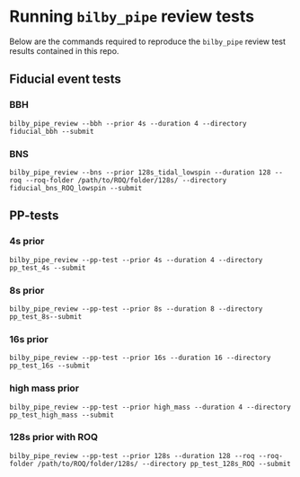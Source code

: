# Running `bilby_pipe` review tests

Below are the commands required to reproduce the `bilby_pipe` review test results contained in this repo.

## Fiducial event tests

### BBH

`bilby_pipe_review --bbh --prior 4s --duration 4 --directory fiducial_bbh --submit`

### BNS

`bilby_pipe_review --bns --prior 128s_tidal_lowspin --duration 128 --roq --roq-folder /path/to/ROQ/folder/128s/ --directory fiducial_bns_ROQ_lowspin --submit`

## PP-tests

### 4s prior

`bilby_pipe_review --pp-test --prior 4s --duration 4 --directory pp_test_4s --submit`

### 8s prior

`bilby_pipe_review --pp-test --prior 8s --duration 8 --directory pp_test_8s--submit`

### 16s prior

`bilby_pipe_review --pp-test --prior 16s --duration 16 --directory pp_test_16s --submit`

### high mass prior

`bilby_pipe_review --pp-test --prior high_mass --duration 4 --directory pp_test_high_mass --submit`


### 128s prior with ROQ

`bilby_pipe_review --pp-test --prior 128s --duration 128 --roq --roq-folder /path/to/ROQ/folder/128s/ --directory pp_test_128s_ROQ --submit`

